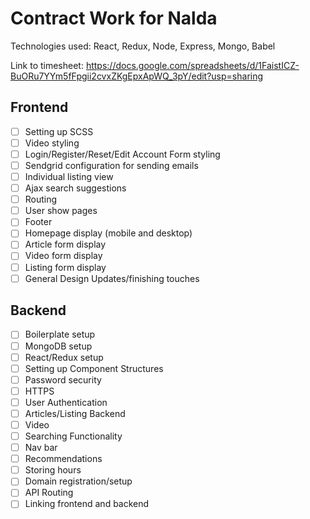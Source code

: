 # Contract Work for Nalda

Technologies used: React, Redux, Node, Express, Mongo, Babel

Link to timesheet:
https://docs.google.com/spreadsheets/d/1FaistICZ-BuORu7YYm5fFpgii2cvxZKgEpxApWQ_3pY/edit?usp=sharing

## Frontend

- [ ] Setting up SCSS
- [ ] Video styling
- [ ] Login/Register/Reset/Edit Account Form styling
- [ ] Sendgrid configuration for sending emails
- [ ] Individual listing view
- [ ] Ajax search suggestions
- [ ] Routing 	
- [ ] User show pages
- [ ] Footer
- [ ] Homepage display (mobile and desktop)
- [ ] Article form display
- [ ] Video form display
- [ ] Listing form display
- [ ] General Design Updates/finishing touches

## Backend

- [ ] Boilerplate setup
- [ ] MongoDB setup
- [ ] React/Redux setup
- [ ] Setting up Component Structures
- [ ] Password security
- [ ] HTTPS
- [ ] User Authentication
- [ ] Articles/Listing Backend
- [ ] Video
- [ ] Searching Functionality
- [ ] Nav bar
- [ ] Recommendations
- [ ] Storing hours
- [ ] Domain registration/setup
- [ ] API Routing
- [ ] Linking frontend and backend
